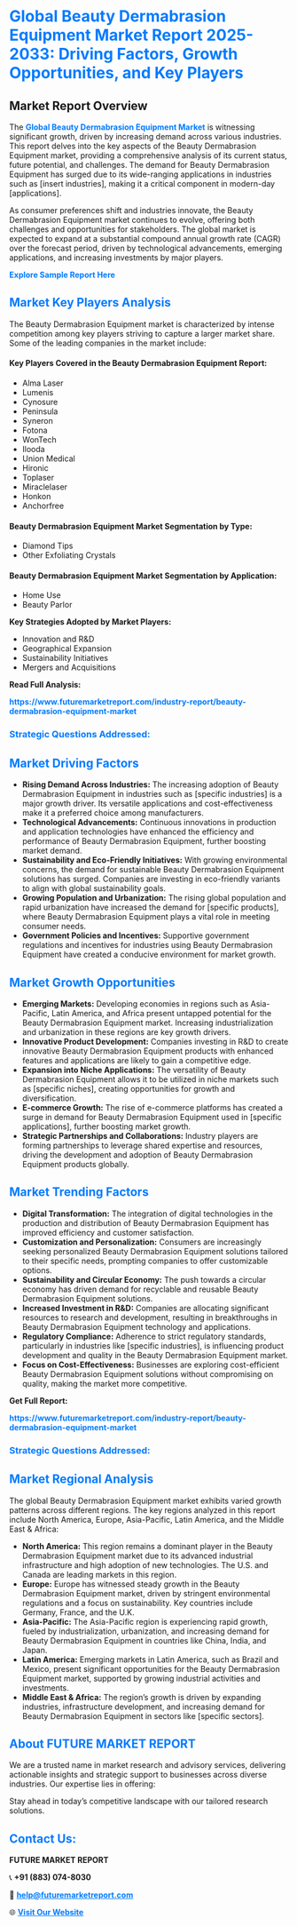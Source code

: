 <h1 style="color: #007BFF;">Global Beauty Dermabrasion Equipment Market Report 2025-2033: Driving Factors, Growth Opportunities, and Key Players</h1>

<section id="overview">
<h2>Market Report Overview</h2>
<p>The <a href="https://www.futuremarketreport.com/industry-report/beauty-dermabrasion-equipment-market" style="color: #007BFF; text-decoration: none;"><strong>Global Beauty Dermabrasion Equipment Market</strong></a> is witnessing significant growth, driven by increasing demand across various industries. This report delves into the key aspects of the Beauty Dermabrasion Equipment market, providing a comprehensive analysis of its current status, future potential, and challenges. The demand for Beauty Dermabrasion Equipment has surged due to its wide-ranging applications in industries such as [insert industries], making it a critical component in modern-day [applications].</p>
<p>As consumer preferences shift and industries innovate, the Beauty Dermabrasion Equipment market continues to evolve, offering both challenges and opportunities for stakeholders. The global market is expected to expand at a substantial compound annual growth rate (CAGR) over the forecast period, driven by technological advancements, emerging applications, and increasing investments by major players.</p>
</section>

<section id="overview">
<p><a href="https://www.futuremarketreport.com/request-sample/reportId=103481" style="color: #007BFF; text-decoration: none;"><strong>Explore Sample Report Here</strong></a></p>
</section>

<section id="key-players">
<h2 style="color: #007BFF;">Market Key Players Analysis</h2>
<p>The Beauty Dermabrasion Equipment market is characterized by intense competition among key players striving to capture a larger market share. Some of the leading companies in the market include:</p>
<h4>Key Players Covered in the Beauty Dermabrasion Equipment Report:</h4>
<ul><li>Alma Laser</li><li>Lumenis</li><li>Cynosure</li><li>Peninsula</li><li>Syneron</li><li>Fotona</li><li>WonTech</li><li>Ilooda</li><li>Union Medical</li><li>Hironic</li><li>Toplaser</li><li>Miraclelaser</li><li>Honkon</li><li>Anchorfree</li></ul>
<h4>Beauty Dermabrasion Equipment Market Segmentation by Type:</h4>
<ul><li>Diamond Tips</li><li>Other Exfoliating Crystals</li></ul>

<h4>Beauty Dermabrasion Equipment Market Segmentation by Application:</h4>
<ul><li>Home Use</li><li>Beauty Parlor</li></ul>
<p><strong>Key Strategies Adopted by Market Players:</strong></p>
<ul>
<li>Innovation and R&D</li>
<li>Geographical Expansion</li>
<li>Sustainability Initiatives</li>
<li>Mergers and Acquisitions</li>
</ul>
</section>

<section>
<p><strong>Read Full Analysis: </strong></p><a href="https://www.futuremarketreport.com/industry-report/beauty-dermabrasion-equipment-market" style="color: #007BFF; text-decoration: none;"><strong>https://www.futuremarketreport.com/industry-report/beauty-dermabrasion-equipment-market</strong></a>
<h3 style="color: #007BFF;">Strategic Questions Addressed:</h3>
</section>

<section id="driving-factors">
<h2 style="color: #007BFF;">Market Driving Factors</h2>
<ul>
<li><strong>Rising Demand Across Industries:</strong> The increasing adoption of Beauty Dermabrasion Equipment in industries such as [specific industries] is a major growth driver. Its versatile applications and cost-effectiveness make it a preferred choice among manufacturers.</li>
<li><strong>Technological Advancements:</strong> Continuous innovations in production and application technologies have enhanced the efficiency and performance of Beauty Dermabrasion Equipment, further boosting market demand.</li>
<li><strong>Sustainability and Eco-Friendly Initiatives:</strong> With growing environmental concerns, the demand for sustainable Beauty Dermabrasion Equipment solutions has surged. Companies are investing in eco-friendly variants to align with global sustainability goals.</li>
<li><strong>Growing Population and Urbanization:</strong> The rising global population and rapid urbanization have increased the demand for [specific products], where Beauty Dermabrasion Equipment plays a vital role in meeting consumer needs.</li>
<li><strong>Government Policies and Incentives:</strong> Supportive government regulations and incentives for industries using Beauty Dermabrasion Equipment have created a conducive environment for market growth.</li>
</ul>
</section>

<section id="growth-opportunities">
<h2 style="color: #007BFF;">Market Growth Opportunities</h2>
<ul>
<li><strong>Emerging Markets:</strong> Developing economies in regions such as Asia-Pacific, Latin America, and Africa present untapped potential for the Beauty Dermabrasion Equipment market. Increasing industrialization and urbanization in these regions are key growth drivers.</li>
<li><strong>Innovative Product Development:</strong> Companies investing in R&D to create innovative Beauty Dermabrasion Equipment products with enhanced features and applications are likely to gain a competitive edge.</li>
<li><strong>Expansion into Niche Applications:</strong> The versatility of Beauty Dermabrasion Equipment allows it to be utilized in niche markets such as [specific niches], creating opportunities for growth and diversification.</li>
<li><strong>E-commerce Growth:</strong> The rise of e-commerce platforms has created a surge in demand for Beauty Dermabrasion Equipment used in [specific applications], further boosting market growth.</li>
<li><strong>Strategic Partnerships and Collaborations:</strong> Industry players are forming partnerships to leverage shared expertise and resources, driving the development and adoption of Beauty Dermabrasion Equipment products globally.</li>
</ul>
</section>

<section id="trending-factors">
<h2 style="color: #007BFF;">Market Trending Factors</h2>
<ul>
<li><strong>Digital Transformation:</strong> The integration of digital technologies in the production and distribution of Beauty Dermabrasion Equipment has improved efficiency and customer satisfaction.</li>
<li><strong>Customization and Personalization:</strong> Consumers are increasingly seeking personalized Beauty Dermabrasion Equipment solutions tailored to their specific needs, prompting companies to offer customizable options.</li>
<li><strong>Sustainability and Circular Economy:</strong> The push towards a circular economy has driven demand for recyclable and reusable Beauty Dermabrasion Equipment solutions.</li>
<li><strong>Increased Investment in R&D:</strong> Companies are allocating significant resources to research and development, resulting in breakthroughs in Beauty Dermabrasion Equipment technology and applications.</li>
<li><strong>Regulatory Compliance:</strong> Adherence to strict regulatory standards, particularly in industries like [specific industries], is influencing product development and quality in the Beauty Dermabrasion Equipment market.</li>
<li><strong>Focus on Cost-Effectiveness:</strong> Businesses are exploring cost-efficient Beauty Dermabrasion Equipment solutions without compromising on quality, making the market more competitive.</li>
</ul>
</section>

<section>
<p><strong>Get Full Report: </strong></p><a href="https://www.futuremarketreport.com/industry-report/beauty-dermabrasion-equipment-market" style="color: #007BFF; text-decoration: none;"><strong>https://www.futuremarketreport.com/industry-report/beauty-dermabrasion-equipment-market</strong></a>
<h3 style="color: #007BFF;">Strategic Questions Addressed:</h3>
</section>


<section id="regional-analysis">
<h2 style="color: #007BFF;">Market Regional Analysis</h2>
<p>The global Beauty Dermabrasion Equipment market exhibits varied growth patterns across different regions. The key regions analyzed in this report include North America, Europe, Asia-Pacific, Latin America, and the Middle East & Africa:</p>
<ul>
<li><strong>North America:</strong> This region remains a dominant player in the Beauty Dermabrasion Equipment market due to its advanced industrial infrastructure and high adoption of new technologies. The U.S. and Canada are leading markets in this region.</li>
<li><strong>Europe:</strong> Europe has witnessed steady growth in the Beauty Dermabrasion Equipment market, driven by stringent environmental regulations and a focus on sustainability. Key countries include Germany, France, and the U.K.</li>
<li><strong>Asia-Pacific:</strong> The Asia-Pacific region is experiencing rapid growth, fueled by industrialization, urbanization, and increasing demand for Beauty Dermabrasion Equipment in countries like China, India, and Japan.</li>
<li><strong>Latin America:</strong> Emerging markets in Latin America, such as Brazil and Mexico, present significant opportunities for the Beauty Dermabrasion Equipment market, supported by growing industrial activities and investments.</li>
<li><strong>Middle East & Africa:</strong> The region’s growth is driven by expanding industries, infrastructure development, and increasing demand for Beauty Dermabrasion Equipment in sectors like [specific sectors].</li>
</ul>
</section>

<footer>
<h2 style="color: #007BFF;">About FUTURE MARKET REPORT</h2>
<p>We are a trusted name in market research and advisory services, delivering actionable insights and strategic support to businesses across diverse industries. Our expertise lies in offering:</p>

<p>Stay ahead in today’s competitive landscape with our tailored research solutions.</p>

<h2 style="color: #007BFF;">Contact Us:</h2>
<p><strong>FUTURE MARKET REPORT</strong></p>
<p>📞 <strong>+91 (883) 074-8030</strong></p>
<p>📧 <strong><a href="mailto:help@futuremarketreport.com" style="color: #007BFF;">help@futuremarketreport.com</a></strong></p>
<p>🌐 <strong><a href="https://www.futuremarketreport.com/" style="color: #007BFF;">Visit Our Website</a></strong></p>
</footer>
